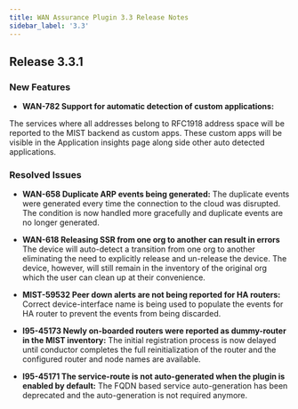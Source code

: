 ```yaml
---
title: WAN Assurance Plugin 3.3 Release Notes
sidebar_label: '3.3'
---
```


## Release 3.3.1

### New Features
- **WAN-782 Support for automatic detection of custom applications:**

The services where all addresses belong to RFC1918 address space will be reported to the MIST backend as custom apps. These custom apps will be visible in the Application insights page along side other auto detected applications.

### Resolved Issues

- **WAN-658 Duplicate ARP events being generated:** The duplicate events were generated every time the connection to the cloud was disrupted. The condition is now handled more gracefully and duplicate events are no longer generated.

- **WAN-618 Releasing SSR from one org to another can result in errors** The device will auto-detect a transition from one org to another eliminating the need to explicitly release and un-release the device. The device, however, will still remain in the inventory of the original org which the user can clean up at their convenience.

- **MIST-59532 Peer down alerts are not being reported for HA routers:** Correct device-interface name is being used to populate the events for HA router to prevent the events from being discarded.

- **I95-45173 Newly on-boarded routers were reported as dummy-router in the MIST inventory:** The initial registration process is now delayed until conductor completes the full reinitialization of the router and the configured router and node names are available.

- **I95-45171 The service-route is not auto-generated when the plugin is enabled by default:** The FQDN based service auto-generation has been deprecated and the auto-generation is not required anymore.
